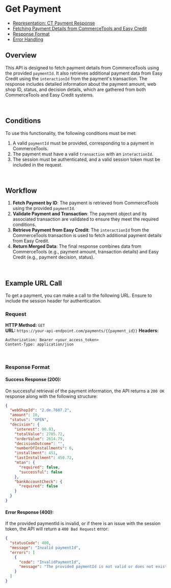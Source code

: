 # Get Payment

* [Representation: CT Payment Response](#representation-ct-payment-response)
* [Fetching Payment Details from CommerceTools and Easy Credit](#fetching-payment-details-from-commercetools-and-easy-credit)
* [Response Format](#response-format)
* [Error Handling](#error-handling)

## Overview
This API is designed to fetch payment details from CommerceTools using the provided `paymentId`. It also retrieves additional payment data from Easy Credit using the `interactionId` from the payment's transaction. The response includes detailed information about the payment amount, web shop ID, status, and decision details, which are gathered from both CommerceTools and Easy Credit systems.

<br />

## Conditions

To use this functionality, the following conditions must be met:

1. A valid `paymentId` must be provided, corresponding to a payment in CommerceTools.
2. The payment must have a valid `transaction` with an `interactionId`.
3. The session must be authenticated, and a valid session token must be included in the request.

<br />

## Workflow

1. **Fetch Payment by ID**: The payment is retrieved from CommerceTools using the provided `paymentId`.
2. **Validate Payment and Transaction**: The payment object and its associated transaction are validated to ensure they meet the required conditions.
3. **Retrieve Payment from Easy Credit**: The `interactionId` from the CommerceTools transaction is used to fetch additional payment details from Easy Credit.
4. **Return Merged Data**: The final response combines data from CommerceTools (e.g., payment amount, transaction details) and Easy Credit (e.g., payment decision, status).

<br />

## Example URL Call

To get a payment, you can make a call to the following URL. Ensure to include the session header for authentication.

### Request

**HTTP Method:** `GET`  
**URL:** `https://your-api-endpoint.com/payments/{{payment_id}}`
**Headers:**
```http
Authorization: Bearer <your_access_token>
Content-Type: application/json
```
<br />

### Response Format

#### Success Response (200):
On successful retrieval of the payment information, the API returns a `200 OK` response along with the following structure:

```json
{
  "webShopId": "2.de.7607.2",
  "amount": 10,
  "status": "OPEN",
  "decision": {
    "interest": 90.93,
    "totalValue": 2705.72,
    "orderValue": 2614.79,
    "decisionOutcome": "",
    "numberOfInstallments": 6,
    "installment": 451,
    "lastInstallment": 450.72,
    "mtan": {
      "required": false,
      "successful": false
    },
    "bankAccountCheck": {
      "required": false
    }
  }
}
```

#### Error Response (400):
If the provided paymentId is invalid, or if there is an issue with the session token, the API will return a `400 Bad Request` error:

```json
{
  "statusCode": 400,
  "message": "Invalid paymentId",
  "errors": [
    {
      "code": "InvalidPaymentId",
      "message": "The provided paymentId is not valid or does not exist."
    }
  ]
}
```


